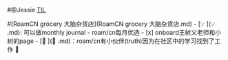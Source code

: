 
#@Jessie [TIL](TIL.md) 
    
#[RoamCN grocery 大脑杂货店](RoamCN grocery 大脑杂货店.md) 
        - [💡 ](💡 .md): 可以做monthly journal
            - roam/cn每月优选
        - [x] onboard王树义老师和小树的page
    - [🌟 ](🌟 .md)：roam/cn有小伙伴(truth)因为在社区中的学习找到了工作 🤩
